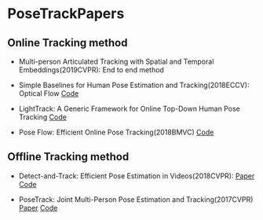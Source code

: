 # PoseTrackPapers

## Online Tracking method

- Multi-person Articulated Tracking with Spatial and Temporal Embeddings(2019CVPR): End to end method

- Simple Baselines for Human Pose Estimation and Tracking(2018ECCV): Optical Flow [Code](https://github.com/microsoft/human-pose-estimation.pytorch)

- LightTrack: A Generic Framework for Online Top-Down Human Pose Tracking [Code](https://github.com/Guanghan/lighttrack)

- Pose Flow: Efficient Online Pose Tracking(2018BMVC) [Code](https://arxiv.org/abs/1802.00977)

## Offline Tracking method

- Detect-and-Track: Efficient Pose Estimation in Videos(2018CVPR): [Paper](http://openaccess.thecvf.com/content_cvpr_2018/papers/Girdhar_Detect-and-Track_Efficient_Pose_CVPR_2018_paper.pdf) [Code](https://github.com/facebookresearch/DetectAndTrack/)

- PoseTrack: Joint Multi-Person Pose Estimation and Tracking(2017CVPR) [Paper](https://arxiv.org/pdf/1611.07727.pdf) [Code](https://github.com/iqbalu/PoseTrack-CVPR2017)

